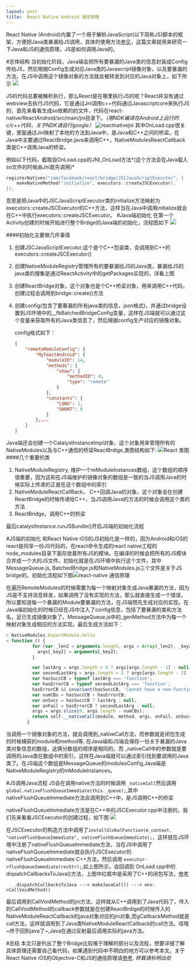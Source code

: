 ```yaml
---
layout: post
title:  React Native Android 通信原理
---
```


React Native (Android)内置了一个用于解析JavaScript(以下简称JS)脚本的框架，方便把Java类暴漏给JS调用，具体的使用方法[参见](https://facebook.github.io/react-native/docs/native-modules-android.html#content)，这篇文章就用来研究一下Java和JS的通信原理，JS是如何调用Java的。

#总体结构
当初始化阶段，Java端会把所有要暴漏的Java类的信息封装成Config传给JS，然后根据Config生成对应Java类的Javascript镜像对象，以及要暴漏的方法，在JS中调用这个镜像对象的方法就会被转发到对应的Java对象上，如下所示
![](https://raw.githubusercontent.com/longv2go/longv2go.github.io/master/postImages/react-and-arc.png)

JS的代码总要被解析执行，那么React是在哪里执行JS的呢？React并没有通过webview去执行JS代码，它是通过Jni调用c++代码通过Javascriptcore来执行JS的，首先来看看生成so依赖的的文件，代码在react-native/ReactAndroid/src/main/jni目录下。*（用NDK编译在Android上运行的c/c++代码，关于NDK请自行google）*
![reactnativejni](https://raw.githubusercontent.com/longv2go/longv2go.github.io/master/postImages/react-and-lib.png)
其中OnLoad.cpp很关键，里面通过Jni映射了本地的方法到Java中，是Java和C++之间的桥梁。在Java中主要通过ReactBridge.java来调用C++，NativeModulesReactCallback类是C++调用Java的桥梁。

例如以下代码，截取自OnLoad.cpp的JNI_OnLoad方法*(这个方法会在Java载入so文件的时候由Jni首先调用)*

```C++
registerNatives("com/facebook/react/bridge/JSCJavaScriptExecutor", {
    makeNativeMethod("initialize", executors::createJSCExecutor),
});
```
意思是把Java中的JSCJavaScriptExecutor类的initialize方法映射为executors::createJSCExecutor的C++方法，这样当在Java中调用initialize就会在C++中执行executors::createJSCExecutor。
#Java端初始化
在第一个Activity创建的时候开始进行整个Brdige的Java端的初始化，流程图如下
![](https://raw.githubusercontent.com/longv2go/longv2go.github.io/master/postImages/react-and-java-init.png)

####初始化主要做几件事情
1. 创建JSCJavaScriptExecutor,这个是个C++包装类，会调用到C++的executors::createJSCExecutor()
2. 创建NativeModuleRegistry管理所有的要暴漏给JS的Java类，暴漏给JS的java类的搜集是通过ReactActivity中的getPackages实现的，详看上图
3. 创建ReactBridge对象，这个对象也是个C++桥梁对象，用来调用C++代码，创建过程会调用到bridge::create()方法
4. 创建config(包含了要暴漏的所有java类的信息，json格式)，并通过bridge设置到JS环境中的__fbBatchedBridgeConfig变量，这样在JS端就可以通过这个变量来获取所有的Java类信息了，然后根据config生产对应的镜像对象。

	config格式如下：
	
	```json
	{
	    "remoteModuleConfig": {
	        "MyToastAndroid": {
	            "moduleID": 14,
	            "methods": {
	                "show": {
	                    "methodID": 0,
	                    "type": "remote"
	                }
	            },
	            "constants": {
	                "LONG": 1,
	                "SHORT": 0
	            }
	        },...
	    }
	}
	```


Java端还会创建一个CatalystInstanceImpl对象，这个对象用来管理所有的NativeModules以及与C++通信的桥梁ReactBrdige,类图结构如下:
![React 类图](https://raw.githubusercontent.com/longv2go/longv2go.github.io/master/postImages/react-and-class.jpg)
####几个重要的类
1. NativeModuleRegistry, 维护一个mModuleInstances数组，这个数组的顺序很重要，因为这和在JS端维护的镜像对象的数组是一致的当JS调用Java的时候实际上传递的正是在这个数组中的索引
2. NativeModuleReactCallBack， C++回调Java的对象，这个对象会在创建ReactBridge的时候传递给C++，当JS调用Java的方法的时候会调用这个类的方法
3. ReactBridge，调用C++的桥梁

最后catalystInstance.runJSBundle()开启JS端的初始化流程

#JS端的初始化
和React Native iOS的JS初始化是一样的，因为Android和iOS的react是同享一份JS代码的，在react命令生成的react native工程的node_modules目录下面存放着所有JS的模块。在编译的时候会把所有的JS模块合并成一个大的JS文件。初始化就是在JS环境中执行这个文件。其中MessageQueue.js, BatchedBridge.js和NativeModules.js三个文件是关于JS bridge的。初始化流程如下图![react-native 通信原理](https://raw.githubusercontent.com/longv2go/longv2go.github.io/master/postImages/react-and-js.jpg)

在遍历RemoteModules的时候需要为每一个映射对象生成Java暴漏的方法，因为JS是不支持消息转发，如果调用了没有实现的方法，那么就直接生成一个错误，所以要知道每一个暴漏的Module要暴漏的方法，在JS端预先生成对应的实现。在Java端初始化的时候已经在JS中注入了config信息，包括了要暴漏的类和方法名，足已生成镜像对象了。MessageQueue.js中的_genMethod方法中为每一个映射对象生成相应的方法实现。最后生成方法如下：

```JavaScript
> NativeModules.ExportModule.hello
< function () {
          for (var _len2 = arguments.length, args = Array(_len2), _key2 = 0; _key2 < _len2; _key2++) {
            args[_key2] = arguments[_key2];
          }

          var lastArg = args.length > 0 ? args[args.length - 1] : null;
          var secondLastArg = args.length > 1 ? args[args.length - 2] : null;
          var hasSuccCB = typeof lastArg === 'function';
          var hasErrorCB = typeof secondLastArg === 'function';
          hasErrorCB && invariant(hasSuccCB, 'Cannot have a non-function arg after a function arg.');
          var numCBs = hasSuccCB + hasErrorCB;
          var onSucc = hasSuccCB ? lastArg : null;
          var onFail = hasErrorCB ? secondLastArg : null;
          args = args.slice(0, args.length - numCBs);
          return self.__nativeCall(module, method, args, onFail, onSucc);
        }
```

当调用一个镜像对象的方法，就会调用到_nativeCall方法，而参数就是闭包生成的时候捕获的module和method等, 在Java端和JS端会保存一份关于暴漏的Java类对象信息的数组，这俩分数组的顺序是相同的，而 _nativeCall中的参数就是要调用的Java类在数组中的索引，这样在Java端就可以通过索引找到要调用的Java类了。在JS端这个数组是MessageQueue的modulesConfig,Java端是NativeModuleRegistry的mModuleInstances。


#JS调用Java流程
JS会在调用native方法的时候调用 ```_nativeCall```然后调用```global.nativeFlushQueueImmediate(this._queue);```,其中nativeFlushQueueImmediate方法会调用到C++中，是JS调用C++的桥梁

nativeFlushQueueImmediate方法是在C++中的JSCExecutor.cpp中注册的，我们先来看看JSCExecutor的创建过程，如下图
![](https://raw.githubusercontent.com/longv2go/longv2go.github.io/master/postImages/react-and-callback.png)

在JSCExecutor的构造方法中调用了```installGlobalFunction(m_context, "nativeFlushQueueImmediate", nativeFlushQueueImmediate);```，这样就在JS环境中注册了nativeFlushQueueImmediate方法，当在JS中调用了nativeFlushQueueImmediate就会执行JSCExecutor的nativeFlushQueueImmediate C++方法，然后调用 ```executor->flushQueueImmediate(resStr);```,如上图所示，会回调到 OnLoad.cpp中的dispatchCallbacksToJava()方法，上图中红框中是采用了C++的闭包写法，[参考](http://blog.csdn.net/anzhsoft/article/details/17414665)


```
	dispatchCallbacksToJava ---> makeJavaCall() ---> env->CallVoidMethod()
```
最后调用到CallVoidMethod的jni方法，这样就从C++调用到了Java代码了，传入的CallVoidMethod的callback参数就是在创建ReactBrdige的时候传入的NativeModuleReactCallback的java对象对应的jni对象,而gCallbackMethod就是call方法，这样就调用到了Java类NativeModuleReactCallback的call方法。哇哦~终于回到java了~,Java在通过反射最后调用实际的java方法。

#总结
本文只是列出了整个Bridge比较难于理解的部分以及流程，想要详细了解具体原理还需要自己看代码，如果遇到代码中不明白的地方可以参考本文。关于React Native iOS的Objective-C和JS的通信原理请[参考](https://longv2go.github.io/2016/01/20/react-native%E9%80%9A%E4%BF%A1%E5%8E%9F%E7%90%86.html). *转载请标明出处*